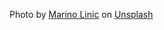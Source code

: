 Photo by <a href="https://unsplash.com/@marinolinic?utm_content=creditCopyText&utm_medium=referral&utm_source=unsplash">Marino Linic</a> on <a href="https://unsplash.com/photos/a-house-with-a-mountain-in-the-background-2BEAqN721hU?utm_content=creditCopyText&utm_medium=referral&utm_source=unsplash">Unsplash</a>
  